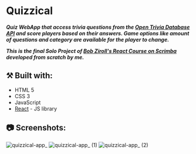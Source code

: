 # Quizzical


***Quiz WebApp that access trivia questions from the [Open Trivia Database API](https://opentdb.com/) and score players based on their answers. Game options like amount of questions and category are available for the player to change.***

***This is the final Solo Project of [Bob Ziroll's React Course on Scrimba](https://scrimba.com/learn/learnreact) developed from scratch by me.***

## ⚒️ Built with:
- HTML 5
- CSS 3
- JavaScript
- [React](https://reactjs.org/) - JS library

## 📷 Screenshots:

![quizzical-app_](https://ibb.co/hRxWnwh)
![quizzical-app_ (1)](https://ibb.co/xMbwswC)
![quizzical-app_ (2)](https://ibb.co/cCpn9Qx)

